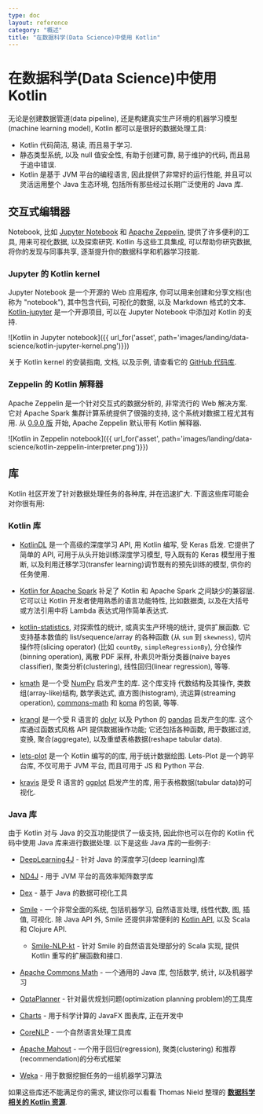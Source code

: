 ```yaml
---
type: doc
layout: reference
category: "概述"
title: "在数据科学(Data Science)中使用 Kotlin"
---
```


# 在数据科学(Data Science)中使用 Kotlin

无论是创建数据管道(data pipeline), 还是构建真实生产环境的机器学习模型(machine learning model), Kotlin 都可以是很好的数据处理工具:
* Kotlin 代码简洁, 易读, 而且易于学习.
* 静态类型系统, 以及 null 值安全性, 有助于创建可靠, 易于维护的代码, 而且易于追中错误.
* Kotlin 是基于 JVM 平台的编程语言, 因此提供了非常好的运行性能, 并且可以灵活运用整个 Java 生态环境, 包括所有那些经过长期广泛使用的 Java 库.

## 交互式编辑器

Notebook, 比如 [Jupyter Notebook](https://jupyter.org/) 和 [Apache Zeppelin](https://zeppelin.apache.org/), 提供了许多便利的工具, 用来可视化数据, 以及探索研究.
Kotlin 与这些工具集成, 可以帮助你研究数据, 将你的发现与同事共享, 逐渐提升你的数据科学和机器学习技能.

### Jupyter 的 Kotlin kernel

Jupyter Notebook 是一个开源的 Web 应用程序, 你可以用来创建和分享文档(也称为 "notebook"), 其中包含代码, 可视化的数据, 以及 Markdown 格式的文本.
[Kotlin-jupyter](https://github.com/Kotlin/kotlin-jupyter) 是一个开源项目, 可以在 Jupyter Notebook 中添加对 Kotlin 的支持.

![Kotlin in Jupyter notebook]({{ url_for('asset', path='images/landing/data-science/kotlin-jupyter-kernel.png')}})

关于 Kotlin kernel 的安装指南, 文档, 以及示例, 请查看它的 [GitHub 代码库](https://github.com/Kotlin/kotlin-jupyter).

### Zeppelin 的 Kotlin 解释器

Apache Zeppelin 是一个针对交互式的数据分析的, 非常流行的 Web 解决方案. 它对 Apache Spark 集群计算系统提供了很强的支持, 这个系统对数据工程尤其有用.
从 [0.9.0 版](https://zeppelin.apache.org/docs/0.9.0-preview1/) 开始, Apache Zeppelin 默认带有 Kotlin 解释器.

![Kotlin in Zeppelin notebook]({{ url_for('asset', path='images/landing/data-science/kotlin-zeppelin-interpreter.png')}})

## 库

Kotlin 社区开发了针对数据处理任务的各种库, 并在迅速扩大.
下面这些库可能会对你很有用:

### Kotlin 库
* [KotlinDL](http://github.com/jetbrains/kotlindl) 是一个高级的深度学习 API, 用 Kotlin 编写, 受 Keras 启发.
它提供了简单的 API, 可用于从头开始训练深度学习模型, 导入既有的 Keras 模型用于推断,
以及利用迁移学习(transfer learning)调节既有的预先训练的模型, 供你的任务使用.

* [Kotlin for Apache Spark](https://github.com/JetBrains/kotlin-spark-api) 补足了 Kotlin 和 Apache Spark 之间缺少的兼容层.
它可以让 Kotlin 开发者使用熟悉的语言功能特性, 比如数据类, 以及在大括号或方法引用中将 Lambda 表达式用作简单表达式.

* [kotlin-statistics](https://github.com/thomasnield/kotlin-statistics), 对探索性的统计, 或真实生产环境的统计, 提供扩展函数.
它支持基本数值的 list/sequence/array 的各种函数 (从 `sum` 到 `skewness`),
切片操作符(slicing operator) (比如 `countBy`, `simpleRegressionBy`), 分仓操作(binning operation), 离散 PDF 采样,
朴素贝叶斯分类器(naive bayes classifier), 聚类分析(clustering), 线性回归(linear regression), 等等.

* [kmath](https://github.com/mipt-npm/kmath) 是一个受 [NumPy](https://numpy.org/) 启发产生的库.
这个库支持 代数结构及其操作, 类数组(array-like)结构, 数学表达式, 直方图(histogram),
流运算(streaming operation), [commons-math](http://commons.apache.org/proper/commons-math/) 和 [koma](https://github.com/kyonifer/koma) 的包装, 等等.

* [krangl](https://github.com/holgerbrandl/krangl) 是一个受 R 语言的 [dplyr](https://dplyr.tidyverse.org/) 以及 Python 的 [pandas](https://pandas.pydata.org/) 启发产生的库.
这个库通过函数式风格 API 提供数据操作功能; 它还包括各种函数, 用于数据过滤, 变换, 聚合(aggregate), 以及重塑表格数据(reshape tabular data).

* [lets-plot](https://github.com/JetBrains/lets-plot) 是一个 Kotlin 编写的的库, 用于统计数据绘图.
Lets-Plot 是一个跨平台库, 不仅可用于 JVM 平台, 而且可用于 JS 和 Python 平台.

* [kravis](https://github.com/holgerbrandl/kravis) 是受 R 语言的 [ggplot](https://ggplot2.tidyverse.org/) 启发产生的库,
用于表格数据(tabular data)的可视化.

### Java 库

由于 Kotlin 对与 Java 的交互功能提供了一级支持, 因此你也可以在你的 Kotlin 代码中使用 Java 库来进行数据处理.
以下是这些 Java 库的一些例子:

* [DeepLearning4J](https://deeplearning4j.org/) - 针对 Java 的深度学习(deep learning)库

* [ND4J](http://nd4j.org/) - 用于 JVM 平台的高效率矩阵数学库

* [Dex](https://github.com/PatMartin/Dex) - 基于 Java 的数据可视化工具

* [Smile](https://github.com/haifengl/smile) - 一个非常全面的系统, 包括机器学习, 自然语言处理, 线性代数, 图, 插值, 可视化.
除 Java API 外, Smile 还提供非常便利的 [Kotlin API](http://haifengl.github.io/api/kotlin/smile-kotlin/index.html), 以及 Scala 和 Clojure API.
   * [Smile-NLP-kt](https://github.com/londogard/smile-nlp-kt) - 针对 Smile 的自然语言处理部分的 Scala 实现, 提供 Kotlin 重写的扩展函数和接口.

* [Apache Commons Math](http://commons.apache.org/proper/commons-math/) - 一个通用的 Java 库, 包括数学, 统计, 以及机器学习

* [OptaPlanner](https://www.optaplanner.org/) - 针对最优规划问题(optimization planning problem)的工具库

* [Charts](https://github.com/HanSolo/charts) - 用于科学计算的 JavaFX 图表库, 正在开发中

* [CoreNLP](https://stanfordnlp.github.io/CoreNLP/) - 一个自然语言处理工具库

* [Apache Mahout](https://mahout.apache.org/) - 一个用于回归(regression), 聚类(clustering) 和推荐(recommendation)的分布式框架

* [Weka](https://www.cs.waikato.ac.nz/ml/index.html) - 用于数据挖掘任务的一组机器学习算法

如果这些库还不能满足你的需求, 建议你可以看看 Thomas Nield 整理的 [**数据科学相关的 Kotlin 资源**](https://github.com/thomasnield/kotlin-data-science-resources).
